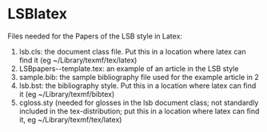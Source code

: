 # LSBlatex
Files needed for the Papers of the LSB style in Latex:
1. lsb.cls: the document class file. Put this in a location where latex can find it (eg ~/Library/texmf/tex/latex)
2. LSBpapers--template.tex: an example of an article in the LSB style
3. sample.bib: the sample bibliography file used for the example article in 2
4. lsb.bst: the bibliography style. Put this in a location where latex can find it (eg ~/Library/texmf/bibtex)
5. cgloss.sty (needed for glosses in the lsb document class; not standardly included in the tex-distribution; put this in a location where latex can find it, eg ~/Library/texmf/tex/latex)
